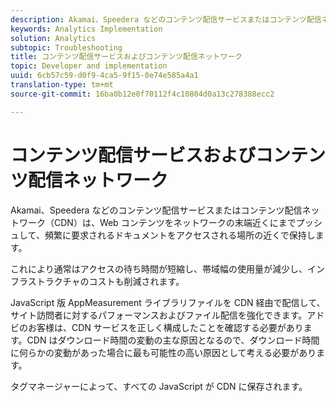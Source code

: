 ```yaml
---
description: Akamai、Speedera などのコンテンツ配信サービスまたはコンテンツ配信ネットワーク（CDN）は、Web コンテンツをネットワークの末端近くにまでプッシュして、頻繁に要求されるドキュメントをアクセスされる場所の近くで保持します。
keywords: Analytics Implementation
solution: Analytics
subtopic: Troubleshooting
title: コンテンツ配信サービスおよびコンテンツ配信ネットワーク
topic: Developer and implementation
uuid: 6cb57c59-d0f9-4ca5-9f15-0e74e585a4a1
translation-type: tm+mt
source-git-commit: 16ba0b12e0f70112f4c10804d0a13c278388ecc2

---
```



# コンテンツ配信サービスおよびコンテンツ配信ネットワーク

Akamai、Speedera などのコンテンツ配信サービスまたはコンテンツ配信ネットワーク（CDN）は、Web コンテンツをネットワークの末端近くにまでプッシュして、頻繁に要求されるドキュメントをアクセスされる場所の近くで保持します。

これにより通常はアクセスの待ち時間が短縮し、帯域幅の使用量が減少し、インフラストラクチャのコストも削減されます。

JavaScript 版 AppMeasurement ライブラリファイルを CDN 経由で配信して、サイト訪問者に対するパフォーマンスおよびファイル配信を強化できます。アドビのお客様は、CDN サービスを正しく構成したことを確認する必要があります。CDN はダウンロード時間の変動の主な原因となるので、ダウンロード時間に何らかの変動があった場合に最も可能性の高い原因として考える必要があります。

タグマネージャーによって、すべての JavaScript が CDN に保存されます。
